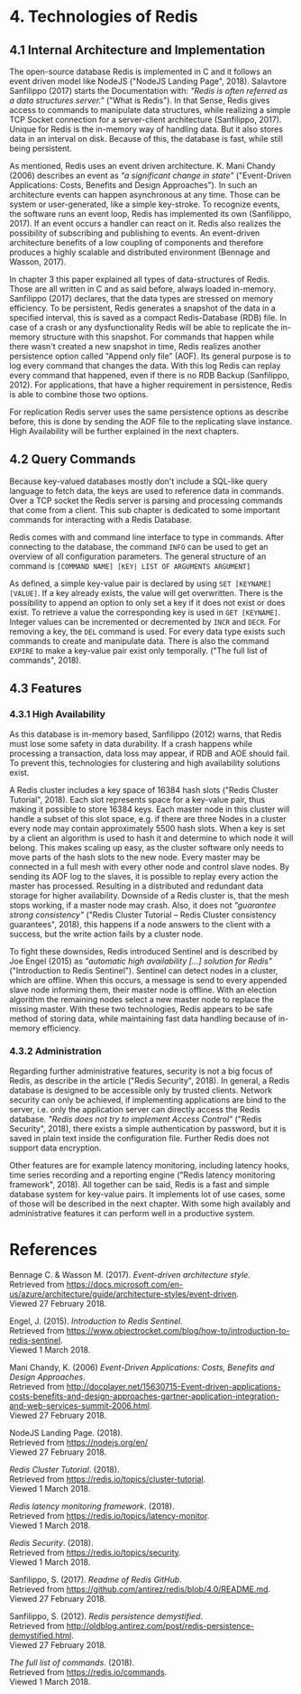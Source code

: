 # 4. Technologies of Redis

## 4.1 Internal Architecture and Implementation

The open-source database Redis is implemented in C and it follows an event driven model like NodeJS ("NodeJS Landing Page", 2018).
Salavtore Sanfilippo (2017) starts the Documentation with: _"Redis is often referred as a data structures server."_ ("What is Redis").
In that Sense, Redis gives access to commands to manipulate data structures, while realizing a simple TCP Socket connection for a server-client architecture (Sanfilippo, 2017).
Unique for Redis is the in-memory way of handling data.
But it also stores data in an interval on disk.
Because of this, the database is fast, while still being persistent.  

As mentioned, Redis uses an event driven architecture.
K. Mani Chandy (2006) describes an event as _"a significant change in state"_ ("Event-Driven Applications: Costs, Benefits and Design Approaches").
In such an architecture events can happen asynchronous at any time.
Those can be system or user-generated, like a simple key-stroke.
To recognize events, the software runs an event loop, Redis has implemented its own (Sanfilippo, 2017).
If an event occurs a handler can react on it.
Redis also realizes the possibility of subscribing and publishing to events.
An event-driven architecture benefits of a low coupling of components and therefore produces a highly scalable and distributed environment (Bennage and Wasson, 2017).  

In chapter 3 this paper explained all types of data-structures of Redis.
Those are all written in C and as said before, always loaded in-memory.
Sanfilippo (2017) declares, that the data types are stressed on memory efficiency.
To be persistent, Redis generates a snapshot of the data in a specified interval, this is saved as a compact Redis-Database (RDB) file.
In case of a crash or any dysfunctionality Redis will be able to replicate the in-memory structure with this snapshot.
For commands that happen while there wasn't created a new snapshot in time, Redis realizes another persistence option called "Append only file" (AOF).
Its general purpose is to log every command that changes the data.
With this log Redis can replay every command that happened, even if there is no RDB Backup (Sanfilippo, 2012).
For applications, that have a higher requirement in persistence, Redis is able to combine those two options.  

For replication Redis server uses the same persistence options as describe before, this is done by sending the AOF file to the replicating slave instance.
High Availability will be further explained in the next chapters.  

## 4.2 Query Commands

Because key-valued databases mostly don't include a SQL-like query language to fetch data, the keys are used to reference data in commands. Over a TCP socket the Redis server is parsing and processing commands that come from a client. This sub chapter is dedicated to some important commands for interacting with a Redis Database.

Redis comes with and command line interface to type in commands. After connecting to the database, the command `INFO` can be used to get an overview of all configuration parameters. The general structure of an command is `[COMMAND NAME] [KEY| LIST OF ARGUMENTS ARGUMENT]`

As defined, a simple key-value pair is declared by using `SET [KEYNAME] [VALUE]`. If a key already exists, the value will get overwritten. There is the possibility to append an option to only set a key if it does not exist or does exist. To retrieve a value the corresponding key is used in `GET [KEYNAME]`. Integer values can be incremented or decremented by `INCR` and `DECR`. For removing a key, the `DEL` command is used. For every data type exists such commands to create and manipulate data. There is also the command `EXPIRE` to make a key-value pair exist only temporally. ("The full list of commands", 2018).

## 4.3 Features

### 4.3.1 High Availability

As this database is in-memory based, Sanfilippo (2012) warns, that Redis must lose some safety in data durability.
If a crash happens while processing a transaction, data loss may appear, if RDB and AOE should fail.
To prevent this, technologies for clustering and high availability solutions exist.  

A Redis cluster includes a key space of 16384 hash slots ("Redis Cluster Tutorial", 2018).
Each slot represents space for a key-value pair, thus making it possible to store 16384 keys.
Each master node in this cluster will handle a subset of this slot space, e.g. if there are three Nodes in a cluster every node may contain approximately 5500 hash slots.
When a key is set by a client an algorithm is used to hash it and determine to which node it will belong.
This makes scaling up easy, as the cluster software only needs to move parts of the hash slots to the new node.
Every master may be connected in a full mesh with every other node and control slave nodes.
By sending its AOF log to the slaves, it is possible to replay every action the master has processed.
Resulting in a distributed and redundant data storage for higher availability.
Downside of a Redis cluster is, that the mesh stops working, if a master node may crash.
Also, it does not _"guarantee strong consistency"_ ("Redis Cluster Tutorial – Redis Cluster consistency guarantees", 2018), this happens if a node answers to the client with a success, but the write action fails by a cluster node.  

To fight these downsides, Redis introduced Sentinel and is described by Joe Engel (2015) as _"automatic high availability […] solution for Redis"_ ("Introduction to Redis Sentinel").
Sentinel can detect nodes in a cluster, which are offline.
When this occurs, a message is send to every appended slave node informing them, their master node is offline.
With an election algorithm the remaining nodes select a new master node to replace the missing master.
With these two technologies, Redis appears to be safe method of storing data, while maintaining fast data handling because of in-memory efficiency.  

### 4.3.2 Administration

Regarding further administrative features, security is not a big focus of Redis, as describe in the article ("Redis Security", 2018).
In general, a Redis database is designed to be accessible only by trusted clients.
Network security can only be achieved, if implementing applications are bind to the server, i.e. only the application server can directly access the Redis database.
_"Redis does not try to implement Access Control"_ ("Redis Security", 2018), there exists a simple authentication by password, but it is saved in plain text inside the configuration file.
Further Redis does not support data encryption.  

Other features are for example latency monitoring, including latency hooks, time series recording and a reporting engine ("Redis latency monitoring framework", 2018).
All together can be said, Redis is a fast and simple database system for key-value pairs.
It implements lot of use cases, some of those will be described in the next chapter.
With some high availably and administrative features it can perform well in a productive system.

# References
Bennage C. & Wasson M. (2017). _Event-driven architecture style_.  
Retrieved from https://docs.microsoft.com/en-us/azure/architecture/guide/architecture-styles/event-driven.  
Viewed 27 February 2018.  

Engel, J. (2015). _Introduction to Redis Sentinel_.  
Retrieved from https://www.objectrocket.com/blog/how-to/introduction-to-redis-sentinel.  
Viewed 1 March 2018.  

Mani Chandy, K. (2006) _Event-Driven Applications: Costs, Benefits and Design Approaches_.  
Retrieved from http://docplayer.net/15630715-Event-driven-applications-costs-benefits-and-design-approaches-gartner-application-integration-and-web-services-summit-2006.html.  
Viewed 27 February 2018.  

NodeJS Landing Page. (2018).  
Retrieved from https://nodejs.org/en/  
Viewed 27 February 2018.  

_Redis Cluster Tutorial_. (2018).  
Retrieved from https://redis.io/topics/cluster-tutorial.  
Viewed 1 March 2018.

_Redis latency monitoring framework_. (2018).  
Retrieved from https://redis.io/topics/latency-monitor.  
Viewed 1 March 2018.

_Redis Security_. (2018).  
Retrieved from https://redis.io/topics/security.  
Viewed 1 March 2018.

Sanfilippo, S. (2017). _Readme of Redis GitHub_.  
Retrieved from https://github.com/antirez/redis/blob/4.0/README.md.  
Viewed 27 February 2018.

Sanfilippo, S. (2012). _Redis persistence demystified_.  
Retrieved from http://oldblog.antirez.com/post/redis-persistence-demystified.html.  
Viewed 27 February 2018.

_The full list of commands_. (2018).  
Retrieved from https://redis.io/commands.  
Viewed 1 March 2018.
